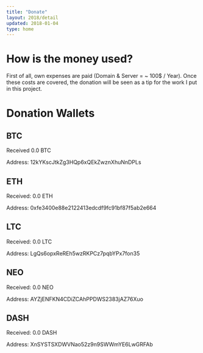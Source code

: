 ```yaml
---
title: "Donate"
layout: 2018/detail
updated: 2018-01-04
type: home
---
```


# How is the money used?

First of all, own expenses are paid (Domain & Server = ~ 100$ / Year). Once these costs are
covered, the donation will be seen as a tip for the work I put in this project.

# Donation Wallets

## BTC

Received 0.0 BTC

Address: 12kYKscJtkZg3HQp6xQEkZwznXhuNnDPLs

## ETH

Received: 0.0 ETH

Address: 0xfe3400e88e2122413edcdf9fc91bf87f5ab2e664

## LTC

Received: 0.0 LTC

Address: LgQs6opxReREh5wzRKPCz7pqbYPx7fon35

## NEO

Received: 0.0 NEO

Address: AYZjENFKN4CDiZCAhPPDWS2383jAZ76Xuo

## DASH

Received: 0.0 DASH

Address: XnSYSTSXDWVNao52z9n9SWWmYE6LwGRFAb
